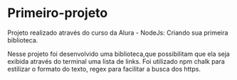 # Primeiro-projeto

Projeto realizado através do curso da Alura - NodeJs: Criando sua primeira biblioteca. 

Nesse projeto foi desenvolvido uma biblioteca,que possibilitam que ela seja exibida através do terminal uma lista de links. 
Foi utilizado npm chalk para estilizar o formato do texto, regex para facilitar a busca dos https.
